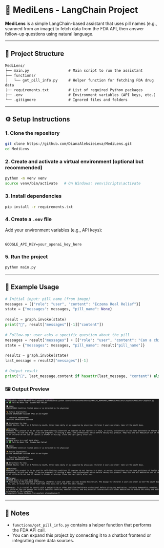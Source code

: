 # 🧠 MediLens - LangChain Project

**MediLens** is a simple LangChain-based assistant that uses pill names (e.g., scanned from an image) to fetch data from the FDA API, then answer follow-up questions using natural language.

---

## 📁 Project Structure

```
MediLens/
├── main.py                  # Main script to run the assistant
├── functions/
│   └── get_pill_info.py     # Helper function for fetching FDA drug data
├── requirements.txt         # List of required Python packages
├── .env                     # Environment variables (API keys, etc.)
└── .gitignore               # Ignored files and folders
```

---

## ⚙️ Setup Instructions

### 1. Clone the repository

```bash
git clone https://github.com/DianaAleksieieva/MediLens.git
cd MediLens
```

### 2. Create and activate a virtual environment (optional but recommended)

```bash
python -m venv venv
source venv/bin/activate   # On Windows: venv\Scripts\activate
```

### 3. Install dependencies

```bash
pip install -r requirements.txt
```

### 4. Create a `.env` file

Add your environment variables (e.g., API keys):

```env

GOOGLE_API_KEY=your_openai_key_here

```

### 5. Run the project

```bash
python main.py
```

---

## 🧪 Example Usage

```python
# Initial input: pill name (from image)
messages = [{"role": "user", "content": "Eczema Real Relief"}]
state = {"messages": messages, "pill_name": None}

result = graph.invoke(state)
print("🤖", result["messages"][-1]["content"])

# Follow-up: user asks a specific question about the pill
messages = result["messages"] + [{"role": "user", "content": "Can a child of 8 years take this pill?"}]
state = {"messages": messages, "pill_name": result["pill_name"]}

result2 = graph.invoke(state)
last_message = result2["messages"][-1]

# Output result
print("🤖", last_message.content if hasattr(last_message, "content") else last_message["content"])
```

### 🖼️ Output Preview

![Example Output](example-output.png)

---

## 📄 Notes

- `functions/get_pill_info.py` contains a helper function that performs the FDA API call.
- You can expand this project by connecting it to a chatbot frontend or integrating more data sources.
